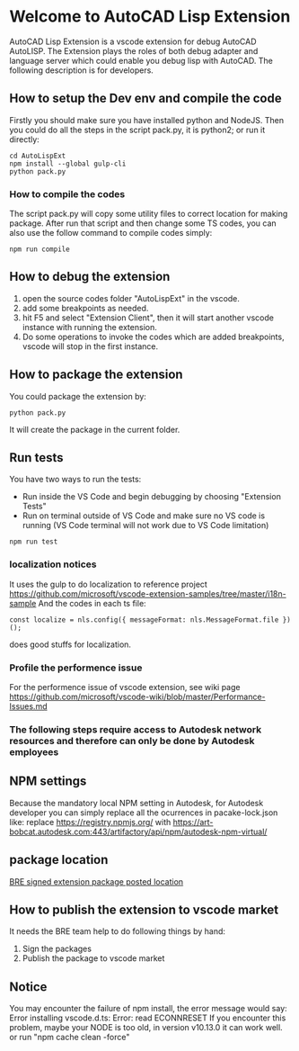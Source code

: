 # Welcome to AutoCAD Lisp Extension

AutoCAD Lisp Extension is a vscode extension for debug AutoCAD AutoLISP. The Extension plays the roles of both debug adapter and language server which could enable you debug lisp with AutoCAD. The following description is for developers.

## How to setup the Dev env and compile the code
Firstly you should make sure you have installed python and NodeJS.
Then you could do all the steps in the script pack.py, it is python2; or run it directly:
```
cd AutoLispExt
npm install --global gulp-cli
python pack.py
```

### How to compile the codes
The script pack.py will copy some utility files to correct location for making package. After run that script and then change some TS codes, you can also use the follow command to compile codes simply:
```
npm run compile
```

## How to debug the extension

1. open the source codes folder "AutoLispExt" in the vscode.
2. add some breakpoints as needed.
3. hit F5 and select "Extension Client", then it will start another vscode instance with running the extension. 
4. Do some operations to invoke the codes which are added breakpoints, vscode will stop in the first instance.

## How to package the extension

You could package the extension by:
```
python pack.py
```
It will create the package in the current folder.

## Run tests

You have two ways to run the tests:
  - Run inside the VS Code and begin debugging by choosing "Extension Tests"
  - Run on terminal outside of VS Code and make sure no VS code is running (VS Code terminal will not work due to VS Code limitation) 
```
npm run test
```

### localization notices
It uses the gulp to do localization to reference project https://github.com/microsoft/vscode-extension-samples/tree/master/i18n-sample
And the codes in each ts file:
```
const localize = nls.config({ messageFormat: nls.MessageFormat.file })();
```
does good stuffs for localization.

### Profile the performence issue
For the performence issue of vscode extension, see wiki page https://github.com/microsoft/vscode-wiki/blob/master/Performance-Issues.md


### The following steps require access to Autodesk network resources and therefore can only be done by Autodesk employees

## NPM settings
Because the mandatory local NPM setting in Autodesk, for Autodesk developer you can simply replace all the ocurrences in pacake-lock.json like:
replace https://registry.npmjs.org/ with https://art-bobcat.autodesk.com:443/artifactory/api/npm/autodesk-npm-virtual/

## package location

[BRE signed extension package posted location](https://art-bobcat.autodesk.com/artifactory/webapp/#/artifacts/browse/tree/General/team-autocad-npm/autolispext/-)

## How to publish the extension to vscode market

It needs the BRE team help to do following things by hand:
 1. Sign the packages
 2. Publish the package to vscode market

## Notice

You may encounter the failure of npm install, the error message would say:
Error installing vscode.d.ts: Error: read ECONNRESET
If you encounter this problem, maybe your NODE is too old, in version v10.13.0 it 
can work well.
or run "npm cache clean -force"